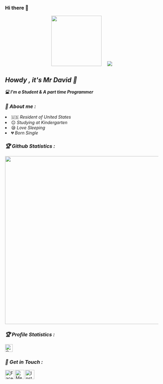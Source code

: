 ### Hi there 👋

<!--
**Mr-David-404/Mr-David-404** is a ✨ _special_ ✨ repository because its `README.md` (this file) appears on your GitHub profile.

Here are some ideas to get you started:

- 🔭 I’m currently working on ...
- 🌱 I’m currently learning ...
- 👯 I’m looking to collaborate on ...
- 🤔 I’m looking for help with ...
- 💬 Ask me about ...
- 📫 How to reach me: ...
- 😄 Pronouns: He...
- ⚡ Fun fact: Not Allow...
-->
<!-- Github README -->
<p align="center"><a href="https://github.com/MR-DAVID-404">
<img height="165" src="https://github-readme-stats.vercel.app/api?username=MR-DAVID-404&show_icons=true&include_all_commits=true&theme=react&cache_seconds=3200&hide_border=true" /></a>
&nbsp;&nbsp;&nbsp;
<a href="https://github.com/htr-tech"><img src="https://github-readme-stats.vercel.app/api/top-langs/?username=Mr-David-404&layout=compact&theme=react&hide_border=true" />
</a></p>

<h2><b><i>Howdy , it's Mr David 👋</i></b></h2>
<b><i>💻 I'm a Student & A part time Programmer</i></b>

<h3><b><i>🤠 About me :</i></b></h3>
<li> 🇺🇸 <i>Resident of United States</i></li>
<li> 😐 <i>Studying at Kindergarten</i></li>
<li> 😪 <i>Love Sleeping</i></li>
<li> 💔 <i>Born Single</i></li>


<h3><b><i>🏆 Github Statistics :</i></b></h3>
<a href="https://github.com/MR-DAVID-404"><img width=550 src="https://github-profile-trophy.vercel.app/?username=Mr-David-404&theme=dracula&no-frame=true&title=Followers,Stars,Commit,Repository,Issues"/></a>

<h3><b><i>🏆 Profile Statistics :</i></b></h3>
<a href="https://github.com/MR-DAVID-404"><img height="25" title="Counter" src="https://komarev.com/ghpvc/?username=Mr-David-404&color=blueviolet&style=flat-square"></a>

<h3><b><i>📡 Get in Touch :</i></b></h3>
<a href="https://github.com/MR-DAVID-404><img align="left" title="Github" alt="Github" width="30px" src="assets/github.png" /></a>
<a href="https://www.facebook.com/100000532777797"><img align="left" title="Facebook" alt="Facebook" width="30px" src="assets/facebook.png" /></a>
<a href="https://m.me/100000532777797"><img align="left" title="Messenger" alt="Messenger" width="30px" src="assets/messenger.png" /></a>
<a href="https://instagram.com/mr.david.404.xd"><img align="left" title="Instagram" alt="Instagram" width="30px" src="assets/instagram.png" /></a>

